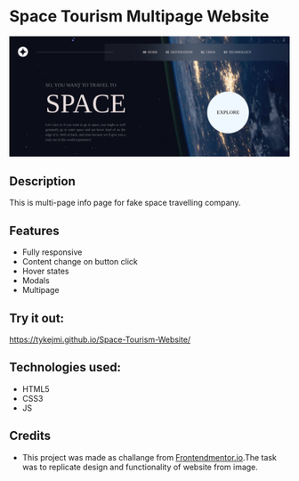 # Space Tourism Multipage Website

![page-header](imgs/githubImg.png)

## Description 
This is multi-page info page for fake space travelling company. 

## Features
- Fully responsive
- Content change on button click
- Hover states 
- Modals
- Multipage 

## Try it out: 
https://tykejmi.github.io/Space-Tourism-Website/

## Technologies used:
- HTML5
- CSS3
- JS

## Credits
- This project was made as challange from [Frontendmentor.io](https://www.frontendmentor.io/challenges/space-tourism-multipage-website-gRWj1URZ3).The task was to replicate design and functionality of website from image. 

